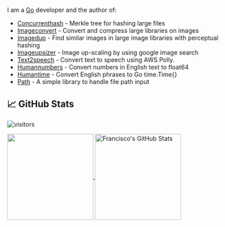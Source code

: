 I am a [Go](https://github.com/golang/go) developer and the author of:

- [Concurrenthash](https://github.com/kmulvey/concurrenthash) - Merkle tree for hashing large files 
- [Imageconvert](https://github.com/kmulvey/imageconvert) - Convert and compress large libraries on images
- [Imagedup](https://github.com/kmulvey/imagedup) - Find similar images in large image libraries with perceptual hashing
- [Imageupsizer](https://github.com/kmulvey/imageupsizer) - Image up-scaling by using google image search 
- [Text2speech](https://github.com/kmulvey/text2speech) - Convert text to speech using AWS Polly.
- [Humannumbers](https://github.com/kmulvey/humannumbers) - Convert numbers in English text to float64
- [Humantime](https://github.com/kmulvey/humantime) - Convert English phrases to Go time.Time{}
- [Path](https://github.com/kmulvey/path) - A simple library to handle file path input


## &#x1f4c8; GitHub Stats

![visitors](https://visitor-badge.glitch.me/badge?style=for-the-badge&page_id=kmulvey)

<a href="https://github.com/kmulvey/kmulvey">
  <img height="200px" align="center" src="https://github-readme-stats.vercel.app/api/top-langs/?username=kmulvey&layout=compact&langs_count=10&hide=asp,php&title_color=ffffff&text_color=c9cacc&icon_color=2bbc8a&bg_color=1d1f21" />
</a>
<a href="https://github.com/kmulvey/kmulvey">
  <img height="200px" align="center" src="https://github-readme-stats.vercel.app/api?username=kmulvey&show_icons=true&line_height=27&count_private=true&title_color=ffffff&text_color=c9cacc&icon_color=2bbc8a&bg_color=1d1f21" alt="Francisco's GitHub Stats" />
</a>
